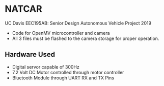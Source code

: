 # NATCAR
UC Davis EEC195AB: Senior Design Autonomous Vehicle Project 2019
- Code for OpenMV microcontroller and camera
- All 3 files must be flashed to the camera storage for proper operation.

## Hardware Used
- Digital servor capable of 300Hz
- 7.2 Volt DC Motor controlled through motor controller
- Bluetooth Module through UART RX and TX Pins 
